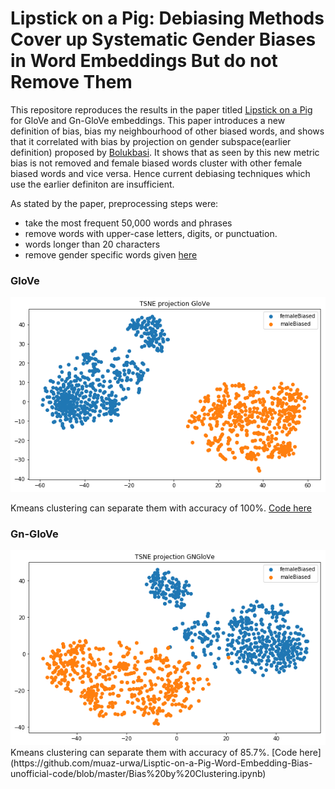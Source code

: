 # Lipstick on a Pig: Debiasing Methods Cover up Systematic Gender Biases in Word Embeddings But do not Remove Them

This repositore reproduces the results in the paper titled [Lipstick on a Pig](https://arxiv.org/abs/1903.03862) for GloVe and Gn-GloVe embeddings. This paper introduces a new definition of bias, bias my neighbourhood of other biased words, and shows that it correlated with bias by projection on gender subspace(earlier definition) proposed by [Bolukbasi](https://arxiv.org/abs/1607.06520). It shows that as seen by this new metric bias is not removed and female biased words cluster with other female biased words and vice versa. Hence current debiasing techniques which use the earlier definiton are insufficient.

As stated by the paper, preprocessing steps were:
- take the most frequent 50,000 words and phrases
- remove words with upper-case letters, digits, or punctuation.
- words longer than 20 characters
- remove gender specific words given [here](https://github.com/uclanlp/gn_glove/tree/master/wordlist)

### GloVe
<img src="glove.png" width="800">

Kmeans clustering can separate them with accuracy of 100%. [Code here](https://github.com/muaz-urwa/Lisptic-on-a-Pig-Word-Embedding-Bias-unofficial-code/blob/master/Bias%20by%20Clustering.ipynb)

### Gn-GloVe
<img src="gnglove.png" width="800">
Kmeans clustering can separate them with accuracy of 85.7%. [Code here](https://github.com/muaz-urwa/Lisptic-on-a-Pig-Word-Embedding-Bias-unofficial-code/blob/master/Bias%20by%20Clustering.ipynb)
